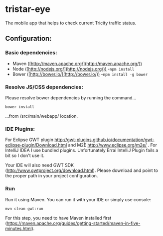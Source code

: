 # tristar-eye
The mobile app that helps to check current Tricity traffic status.

## Configuration:

### Basic dependencies:
- Maven ([http://maven.apache.org/](http://maven.apache.org/))
- Node ([http://nodejs.org/](http://nodejs.org/)) -`npm install`
- Bower ([http://bower.io/](http://bower.io/)) -`npm install -g bower`

### Resolve JS/CSS dependencies:
Please resolve bower dependencies by running the command...
```
bower install
```
...from /src/main/webapp/ location.

### IDE Plugins:
For Eclipse GWT plugin http://gwt-plugins.github.io/documentation/gwt-eclipse-plugin/Download.html and M2E http://www.eclipse.org/m2e/ .
For IntelliJ IDEA I use bundled plugins. Unfortunately Errai IntelliJ Plugin fails a bit so I don't use it.

Your IDE will also need GWT SDK (http://www.gwtproject.org/download.html). Please download and point to the proper path in your project configuration.

### Run
Run it using Maven. You can run it with your IDE or simply use console:
```
mvn clean gwt:run
```

For this step, you need to have Maven installed first (https://maven.apache.org/guides/getting-started/maven-in-five-minutes.html).

